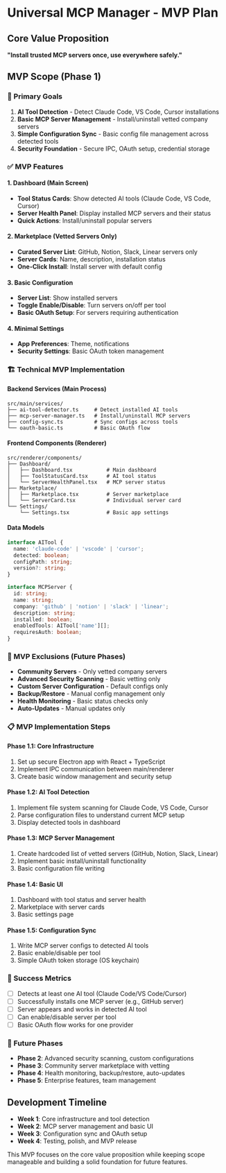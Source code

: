 # Universal MCP Manager - MVP Plan

## Core Value Proposition
**"Install trusted MCP servers once, use everywhere safely."**

## MVP Scope (Phase 1)

### 🎯 Primary Goals
1. **AI Tool Detection** - Detect Claude Code, VS Code, Cursor installations
2. **Basic MCP Server Management** - Install/uninstall vetted company servers
3. **Simple Configuration Sync** - Basic config file management across detected tools
4. **Security Foundation** - Secure IPC, OAuth setup, credential storage

### ✅ MVP Features

#### 1. Dashboard (Main Screen)
- **Tool Status Cards**: Show detected AI tools (Claude Code, VS Code, Cursor)
- **Server Health Panel**: Display installed MCP servers and their status
- **Quick Actions**: Install/uninstall popular servers

#### 2. Marketplace (Vetted Servers Only)
- **Curated Server List**: GitHub, Notion, Slack, Linear servers only
- **Server Cards**: Name, description, installation status
- **One-Click Install**: Install server with default config

#### 3. Basic Configuration
- **Server List**: Show installed servers
- **Toggle Enable/Disable**: Turn servers on/off per tool
- **Basic OAuth Setup**: For servers requiring authentication

#### 4. Minimal Settings
- **App Preferences**: Theme, notifications
- **Security Settings**: Basic OAuth token management

### 🏗️ Technical MVP Implementation

#### Backend Services (Main Process)
```
src/main/services/
├── ai-tool-detector.ts     # Detect installed AI tools
├── mcp-server-manager.ts   # Install/uninstall MCP servers  
├── config-sync.ts          # Sync configs across tools
└── oauth-basic.ts          # Basic OAuth flow
```

#### Frontend Components (Renderer)
```
src/renderer/components/
├── Dashboard/
│   ├── Dashboard.tsx           # Main dashboard
│   ├── ToolStatusCard.tsx      # AI tool status
│   └── ServerHealthPanel.tsx   # MCP server status
├── Marketplace/
│   ├── Marketplace.tsx         # Server marketplace
│   └── ServerCard.tsx          # Individual server card
└── Settings/
    └── Settings.tsx            # Basic app settings
```

#### Data Models
```typescript
interface AITool {
  name: 'claude-code' | 'vscode' | 'cursor';
  detected: boolean;
  configPath: string;
  version?: string;
}

interface MCPServer {
  id: string;
  name: string;
  company: 'github' | 'notion' | 'slack' | 'linear';
  description: string;
  installed: boolean;
  enabledTools: AITool['name'][];
  requiresAuth: boolean;
}
```

### 🚫 MVP Exclusions (Future Phases)
- **Community Servers** - Only vetted company servers
- **Advanced Security Scanning** - Basic vetting only
- **Custom Server Configuration** - Default configs only
- **Backup/Restore** - Manual config management only
- **Health Monitoring** - Basic status checks only
- **Auto-Updates** - Manual updates only

### 📋 MVP Implementation Steps

#### Phase 1.1: Core Infrastructure
1. Set up secure Electron app with React + TypeScript
2. Implement IPC communication between main/renderer
3. Create basic window management and security setup

#### Phase 1.2: AI Tool Detection
1. Implement file system scanning for Claude Code, VS Code, Cursor
2. Parse configuration files to understand current MCP setup
3. Display detected tools in dashboard

#### Phase 1.3: MCP Server Management
1. Create hardcoded list of vetted servers (GitHub, Notion, Slack, Linear)
2. Implement basic install/uninstall functionality
3. Basic configuration file writing

#### Phase 1.4: Basic UI
1. Dashboard with tool status and server health
2. Marketplace with server cards
3. Basic settings page

#### Phase 1.5: Configuration Sync
1. Write MCP server configs to detected AI tools
2. Basic enable/disable per tool
3. Simple OAuth token storage (OS keychain)

### 🎯 Success Metrics
- [ ] Detects at least one AI tool (Claude Code/VS Code/Cursor)
- [ ] Successfully installs one MCP server (e.g., GitHub server)
- [ ] Server appears and works in detected AI tool
- [ ] Can enable/disable server per tool
- [ ] Basic OAuth flow works for one provider

### 🔄 Future Phases
- **Phase 2**: Advanced security scanning, custom configurations
- **Phase 3**: Community server marketplace with vetting
- **Phase 4**: Health monitoring, backup/restore, auto-updates
- **Phase 5**: Enterprise features, team management

## Development Timeline
- **Week 1**: Core infrastructure and tool detection
- **Week 2**: MCP server management and basic UI
- **Week 3**: Configuration sync and OAuth setup
- **Week 4**: Testing, polish, and MVP release

This MVP focuses on the core value proposition while keeping scope manageable and building a solid foundation for future features.
